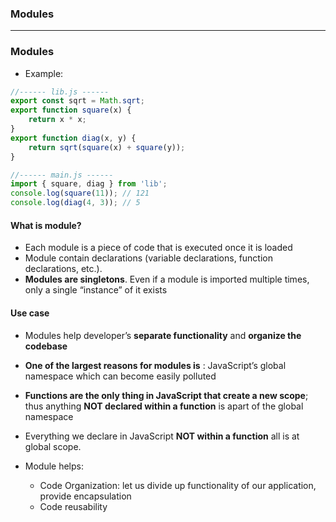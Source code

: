 ### Modules


---------------------------------------------------------------------------

### Modules

* Example:

```js
//------ lib.js ------
export const sqrt = Math.sqrt;
export function square(x) {
    return x * x;
}
export function diag(x, y) {
    return sqrt(square(x) + square(y));
}

//------ main.js ------
import { square, diag } from 'lib';
console.log(square(11)); // 121
console.log(diag(4, 3)); // 5
```
#### What is module?
* Each module is a piece of code that is executed once it is loaded
* Module contain declarations (variable declarations, function declarations, etc.).
* **Modules are singletons**. Even if a module is imported multiple times, only a single “instance” of it exists

#### Use case
* Modules help developer’s **separate functionality** and **organize the codebase**
* **One of the largest reasons for modules is** :  JavaScript’s global namespace which can become easily polluted
* **Functions are the only thing in JavaScript that create a new scope**; thus anything **NOT declared within a function** is apart of the global namespace
* Everything we declare in JavaScript **NOT within a function** all is at global scope.

* Module helps: 
  * Code Organization: let us divide up functionality of our application, provide encapsulation
  * Code reusability
